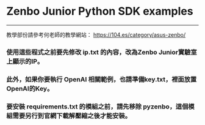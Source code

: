 # Zenbo Junior Python SDK examples
---
教學部份請參考何老師的教學網站：
https://104.es/category/asus-zenbo/

### 使用這些程式之前要先修改 ip.txt 的內容，改為Zenbo Junior實驗室上顯示的IP。

### 此外，如果你要執行 OpenAI 相關範例，也請準備key.txt，裡面放置OpenAI的Key。

### 要安裝 requirements.txt 的模組之前，請先移除 pyzenbo，這個模組需要另行到官網下載解壓縮之後才能安裝。
